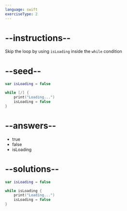```yaml
---
language: swift
exerciseType: 2
---
```


# --instructions--

Skip the loop by using `isLoading` inside the `while` condition

# --seed--

```swift
var isLoading = false

while [/] {
    print("Loading...")
    isLoading = false
}
```

# --answers--

- true
- false
- isLoading

# --solutions--

```swift
var isLoading = false

while isLoading {
    print("Loading...")
    isLoading = false
}
```
